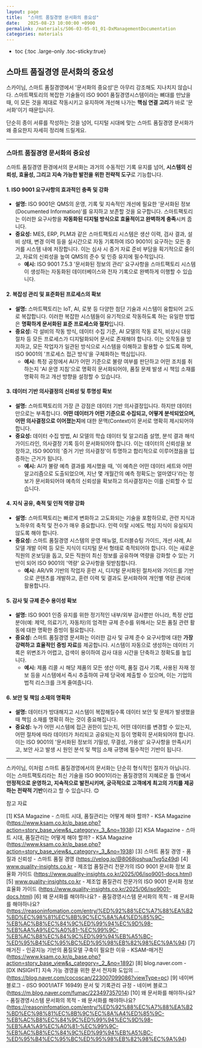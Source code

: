 ```yaml
---
layout: page
title:  "스마트 품질경영 문서화의 중요성"
date:   2025-08-23 10:00:00 +0900
permalink: /materials/S06-03-05-01_01-DxManagementDocumentation
categories: materials
---
```

* toc
{:toc .large-only .toc-sticky:true}

## 스마트 품질경영 문서화의 중요성


스카이님, 스마트 품질경영에서 '문서화의 중요성'은 아무리 강조해도 지나치지 않습니다. 스마트팩토리의 복잡한 기술들이 ISO 9001 품질경영시스템이라는 뼈대를 만났을 때, 이 모든 것을 제대로 작동시키고 유지하며 개선해 나가는 **핵심 연결 고리**가 바로 '문서화'이기 때문입니다.

단순히 종이 서류를 작성하는 것을 넘어, 디지털 시대에 맞는 스마트 품질경영 문서화가 왜 중요한지 자세히 정리해 드릴게요.

---

### **스마트 품질경영 문서화의 중요성**

스마트 품질경영 환경에서의 문서화는 과거의 수동적인 기록 유지를 넘어, **시스템의 신뢰성, 효율성, 그리고 지속 가능한 발전을 위한 전략적 도구**로 기능합니다.

#### **1. ISO 9001 요구사항의 효과적인 충족 및 강화**

*   **설명:** ISO 9001은 QMS의 운영, 기록 및 지속적인 개선에 필요한 '문서화된 정보(Documented Information)'를 유지하고 보존할 것을 요구합니다. 스마트팩토리는 이러한 요구사항을 **자동화된 디지털 방식으로 효율적이고 완벽하게 충족**시켜 줍니다.
*   **중요성:** MES, ERP, PLM과 같은 스마트팩토리 시스템은 생산 이력, 검사 결과, 설비 상태, 변경 이력 등을 실시간으로 자동 기록하여 ISO 9001이 요구하는 모든 증거를 시스템 내에 저장합니다. 이는 심사 시 증거 자료 준비 부담을 획기적으로 줄이고, 자료의 신뢰성을 높여 QMS의 준수 및 인증 유지에 필수적입니다.
    *   **예시:** ISO 9001 7.5.3 '문서화된 정보의 관리' 요구사항을 스마트팩토리 시스템이 생성하는 자동화된 데이터베이스와 전자 기록으로 완벽하게 이행할 수 있습니다.

#### **2. 복잡성 관리 및 표준화된 프로세스의 확보**

*   **설명:** 스마트팩토리는 IoT, AI, 로봇 등 다양한 첨단 기술과 시스템이 융합되어 고도로 복잡합니다. 이러한 복잡한 시스템들이 유기적으로 작동하도록 하는 유일한 방법은 **명확하게 문서화된 표준 프로세스와 절차**입니다.
*   **중요성:** 각 설비의 작동 방식, 데이터 수집 기준, AI 모델의 작동 로직, 비상시 대응 절차 등 모든 프로세스가 디지털화되어 문서로 존재해야 합니다. 이는 오작동을 방지하고, 모든 작업자가 일관된 방식으로 시스템을 이해하고 활용할 수 있도록 하며, ISO 9001의 '프로세스 접근 방식'을 구체화하는 핵심입니다.
    *   **예시:** 특정 공정에서 AI가 어떤 기준으로 불량 여부를 판단하고 어떤 조치를 취하는지 'AI 운영 지침'으로 명확히 문서화되어야, 품질 문제 발생 시 책임 소재를 명확히 하고 개선 방향을 설정할 수 있습니다.

#### **3. 데이터 기반 의사결정의 신뢰성 및 투명성 확보**

*   **설명:** 스마트팩토리의 가장 큰 강점은 데이터 기반 의사결정입니다. 하지만 데이터만으로는 부족합니다. **어떤 데이터가 어떤 기준으로 수집되고, 어떻게 분석되었으며, 어떤 의사결정으로 이어졌는지**에 대한 문맥(Context)이 문서로 명확히 제시되어야 합니다.
*   **중요성:** 데이터 수집 방법, AI 모델의 학습 데이터 및 알고리즘 설명, 분석 결과 해석 가이드라인, 의사결정 기록 등이 문서화되어야 합니다. 이는 데이터의 신뢰성을 보장하고, ISO 9001의 '증거 기반 의사결정'이 투명하고 합리적으로 이루어졌음을 입증하는 근거가 됩니다.
    *   **예시:** AI가 불량 예측 결과를 제시했을 때, '이 예측은 어떤 데이터 세트와 어떤 알고리즘으로 도출되었으며, 지난 몇 개월간의 예측 정확도는 얼마였다'라는 정보가 문서화되어야 예측의 신뢰성을 확보하고 의사결정자는 이를 신뢰할 수 있습니다.

#### **4. 지식 공유, 축적 및 인적 역량 강화**

*   **설명:** 스마트팩토리는 빠르게 변화하고 고도화되는 기술을 포함하므로, 관련 지식과 노하우의 축적 및 전수가 매우 중요합니다. 인력 이탈 시에도 핵심 지식이 유실되지 않도록 해야 합니다.
*   **중요성:** 스마트 품질경영 시스템의 운영 매뉴얼, 트러블슈팅 가이드, 개선 사례, AI 모델 개발 이력 등 모든 지식이 디지털 문서 형태로 축적되어야 합니다. 이는 새로운 직원의 온보딩을 돕고, 모든 직원이 최신 정보를 공유하며 역량을 강화할 수 있는 기반이 되어 ISO 9001의 '역량' 요구사항을 뒷받침합니다.
    *   **예시:** AR/VR 기반의 작업자 훈련 시, 디지털 문서화된 절차서와 가이드를 기반으로 콘텐츠를 개발하고, 훈련 이력 및 결과도 문서화하여 개인별 역량 관리에 활용합니다.

#### **5. 감사 및 규제 준수 용이성 확보**

*   **설명:** ISO 9001 인증 유지를 위한 정기적인 내부/외부 감사뿐만 아니라, 특정 산업 분야(예: 제약, 의료기기, 자동차)의 엄격한 규제 준수를 위해서는 모든 품질 관련 활동에 대한 명확한 증빙이 필요합니다.
*   **중요성:** 스마트 품질경영 문서화는 이러한 감사 및 규제 준수 요구사항에 대한 **가장 강력하고 효율적인 증빙 자료**를 제공합니다. 시스템이 자동으로 생성하는 데이터 기록은 위변조가 어렵고, 검색이 용이하여 감사 대응 시간을 단축하고 정확도를 높입니다.
    *   **예시:** 제품 리콜 시 해당 제품의 모든 생산 이력, 품질 검사 기록, 사용된 자재 정보 등을 시스템에서 즉시 추출하여 규제 당국에 제출할 수 있으며, 이는 기업의 법적 리스크를 크게 줄여줍니다.

#### **6. 보안 및 책임 소재의 명확화**

*   **설명:** 데이터가 방대해지고 시스템이 복잡해질수록 데이터 보안 및 문제가 발생했을 때 책임 소재를 명확히 하는 것이 중요해집니다.
*   **중요성:** 누가 어떤 시스템에 접근 권한이 있는지, 어떤 데이터를 변경할 수 있는지, 어떤 절차에 따라 데이터가 처리되고 공유되는지 등이 명확히 문서화되어야 합니다. 이는 ISO 9001의 '문서화된 정보의 기밀성, 무결성, 가용성' 요구사항을 만족시키고, 보안 사고 발생 시 원인 분석 및 책임 소재 규명에 필수적인 기반이 됩니다.

---

스카이님, 이처럼 스마트 품질경영에서의 문서화는 단순히 형식적인 절차가 아닙니다. 이는 스마트팩토리라는 최신 기술을 ISO 9001이라는 품질경영의 지혜로운 틀 안에서 **안정적으로 운영하고, 지속적으로 발전시키며, 궁극적으로 고객에게 최고의 가치를 제공하는 전략적 기반**이라고 할 수 있습니다. 😊 

참고 자료 

[1] KSA Magazine - 스마트 시대, 품질관리는 어떻게 해야 할까? - KSA Magazine (https://www.ksam.co.kr/p_base.php?action=story_base_view&s_category=_3_&no=1938)
[2] KSA Magazine - 스마트 시대, 품질관리는 어떻게 해야 할까? - KSA Magazine (https://www.ksam.co.kr/p_base.php?action=story_base_view&s_category=_3_&no=1938)
[3] 스마트 품질 경영 - 품질과 신뢰성 - 스마트 품질 경영 (https://velog.io/@8068joshua/1vg5z49d)
[4] www.quality-insights.co.kr - 제조업 품질관리 전문가의 ISO 9001 문서화 정보 효율화 가이드 (https://www.quality-insights.co.kr/2025/06/iso9001-docs.html)
[5] www.quality-insights.co.kr - 제조업 품질관리 전문가의 ISO 9001 문서화 정보 효율화 가이드 (https://www.quality-insights.co.kr/2025/06/iso9001-docs.html)
[6] 왜 문서화를 해야하나요? - 품질경영시스템 문서화의 목적 - 왜 문서화를 해야하나요? (https://reasoninfomation.com/entry/%ED%92%88%EC%A7%88%EA%B2%BD%EC%98%81%EC%8B%9C%EC%8A%A4%ED%85%9C-%EB%AC%B8%EC%84%9C%ED%99%94%EC%9D%98-%EB%AA%A9%EC%A0%81-%EC%99%9C-%EB%AC%B8%EC%84%9C%ED%99%94%EB%A5%BC-%ED%95%B4%EC%95%BC%ED%95%98%EB%82%98%EC%9A%94)
[7] 매거진 - 인공지능 기반의 품질모델 구축이 필요한 이유 - KSAM-매거진 (https://www.ksam.co.kr/p_base.php?action=story_base_view&s_category=_2_&no=1892)
[8] blog.naver.com - [DX INSIGHT] 지속 가능 경영을 위한 문서 전자화 도입의 ... (https://blog.naver.com/cocoscan/223007099086?viewType=pc)
[9] 네이버 블로그 - (ISO 9001/IATF 16949) 문서 및 기록관리 규정 - 네이버 블로그 (https://m.blog.naver.com/fumac/223497357014)
[10] 왜 문서화를 해야하나요? - 품질경영시스템 문서화의 목적 - 왜 문서화를 해야하나요? (https://reasoninfomation.com/entry/%ED%92%88%EC%A7%88%EA%B2%BD%EC%98%81%EC%8B%9C%EC%8A%A4%ED%85%9C-%EB%AC%B8%EC%84%9C%ED%99%94%EC%9D%98-%EB%AA%A9%EC%A0%81-%EC%99%9C-%EB%AC%B8%EC%84%9C%ED%99%94%EB%A5%BC-%ED%95%B4%EC%95%BC%ED%95%98%EB%82%98%EC%9A%94)